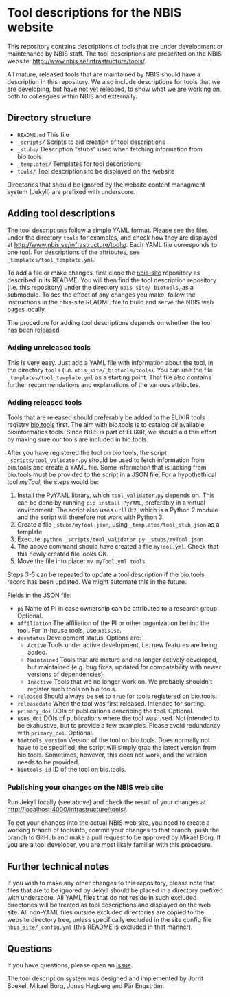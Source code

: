 # Tool descriptions for the NBIS website

This repository contains descriptions of tools that are under
development or maintenance by NBIS staff. The tool descriptions are
presented on the NBIS website:
<http://www.nbis.se/infrastructure/tools/>.

All mature, released tools that are maintained by NBIS should have a
description in this repository. We also include descriptions for tools
that we are developing, but have not yet released, to show what we are
working on, both to colleagues within NBIS and externally.

## Directory structure

- `README.md`    This file
- `_scripts/`    Scripts to aid creation of tool descriptions
- `_stubs/`      Description "stubs" used when fetching information from bio.tools
- `_templates/`  Templates for tool descriptions
- `tools/`       Tool descriptions to be displayed on the website

Directories that should be ignored by the website content managment
system (Jekyll) are prefixed with underscore.

## Adding tool descriptions

The tool descriptions follow a simple YAML format. Please see the
files under the directory `tools` for examples, and check how they are
displayed at <http://www.nbis.se/infrastructure/tools/>. Each YAML file
corresponds to one tool. For descriptions of the attributes, see
`_templates/tool_template.yml`.

To add a file or make changes, first clone the
[nbis-site](https://github.com/NBISweden/nbis-site) repository as
described in its README. You will then find the tool description
repository (i.e. this repository) under the directory
`nbis_site/_biotools`, as a submodule. To see the effect of any
changes you make, follow the instructions in the nbis-site README file
to build and serve the NBIS web pages locally.

The procedure for adding tool descriptions depends on whether the tool
has been released.

### Adding unreleased tools

This is very easy. Just add a YAML file with information about the
tool, in the directory `tools` (i.e. `nbis_site/_biotools/tools`). You
can use the file `_templates/tool_template.yml` as a starting
point. That file also contains further recommendations and
explanations of the various attributes.

### Adding released tools

Tools that are released should preferably be added to the ELIXIR tools
registry [bio.tools](https://bio.tools) first. The aim with bio.tools
is to catalog *all* available bioinformatics tools. Since NBIS is part
of ELIXIR, we should aid this effort by making sure our tools are
included in bio.tools.

After you have registered the tool on bio.tools, the script
`_scripts/tool_validator.py` should be used to fetch information from
bio.tools and create a YAML file. Some information that is lacking
from bio.tools must be provided to the script in a JSON file. For a
hypothethical tool *myTool*, the steps would be:

1. Install the PyYAML library, which `tool_validator.py` depends
   on. This can be done by running `pip install PyYAML`, preferably in
   a virtual environment. The script also uses `urllib2`, which is a
   Python 2 module and the script will therefore not work with
   Python 3.
2. Create a file `_stubs/myTool.json`, using
   `_templates/tool_stub.json` as a template.
3. Execute: `python _scripts/tool_validator.py _stubs/myTool.json`
4. The above command should have created a file `myTool.yml`.
   Check that this newly created file looks OK.
5. Move the file into place: `mv myTool.yml tools`.

Steps 3-5 can be repeated to update a tool description if the
bio.tools record has been updated. We might automate this in the
future.

Fields in the JSON file:

- `pi` Name of PI in case ownership can be attributed to a research group. Optional.
- `affiliation` The affiliation of the PI or other organization behind the tool. For in-house tools, use `nbis.se`.
- `devstatus` Development status. Options are:
  - `Active` Tools under active development, i.e. new features are being added.
  - `Maintained` Tools that are mature and no longer actively developed, but maintained
    (e.g. bug fixes, updated for compatability with newer versions of dependencies).
  - `Inactive` Tools that we no longer work on. We probably shouldn't register such tools on bio.tools.
- `released` Should always be set to `true` for tools registered on bio.tools.
- `releasedate` When the tool was first released. Intended for sorting.
- `primary_doi` DOIs of publications describing the tool. Optional.
- `uses_doi` DOIs of publications where the tool was used. Not intended to be exahustive, but to provide a few examples.
  Please avoid redundancy with `primary_doi`. Optional.
- `biotools_version` Version of the tool on bio.tools. Does normally not have to be specified; the script
   will simply grab the latest version from bio.tools. Sometimes, however, this does not work, and the version needs to be provided.
- `biotools_id` ID of the tool on bio.tools.

### Publishing your changes on the NBIS web site

Run Jekyll locally (see above) and check the result of your changes at
<http://localhost:4000/infrastructure/tools/>.

To get your changes into the actual NBIS web site, you need to create
a working branch of toolsinfo, commit your changes to that branch,
push the branch to GitHub and make a pull request to be approved by
Mikael Borg. If you are a tool developer, you are most likely familiar
with this procedure.

## Further technical notes

If you wish to make any other changes to this repository, please note
that files that are to be ignored by Jekyll should be placed in a
directory prefixed with underscore. All YAML files that do not reside
in such excluded directories will be treated as tool descriptions and
displayed on the web site. All non-YAML files outside excluded
directories are copied to the website directory tree, unless
specifically excluded in the site config file `nbis_site/_config.yml`
(this README is excluded in that manner).

## Questions

If you have questions, please open an [issue](https://github.com/NBISweden/toolsinfo/issues).

The tool description system was designed and implemented by Jorrit
Boekel, Mikael Borg, Jonas Hagberg and P&auml;r Engstr&ouml;m.

